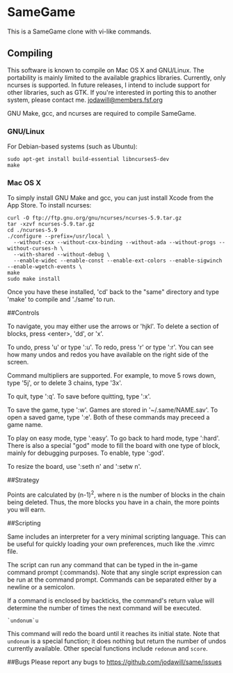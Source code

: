 # SameGame

This is a SameGame clone with vi-like commands.

## Compiling

This software is known to compile on Mac OS X and GNU/Linux. The portability is mainly limited to the available graphics libraries. Currently, only ncurses is supported. In future releases, I intend to include support for other libraries, such as GTK. If you're interested in porting this to another system, please contact me. jodawill@members.fsf.org

GNU Make, gcc, and ncurses are required to compile SameGame.

### GNU/Linux
For Debian-based systems (such as Ubuntu):

````
sudo apt-get install build-essential libncurses5-dev
make
````

### Mac OS X
To simply install GNU Make and gcc, you can just install Xcode from the App Store. To install ncurses:

````
curl -O ftp://ftp.gnu.org/gnu/ncurses/ncurses-5.9.tar.gz
tar -xzvf ncurses-5.9.tar.gz
cd ./ncurses-5.9
./configure --prefix=/usr/local \
  --without-cxx --without-cxx-binding --without-ada --without-progs --without-curses-h \
  --with-shared --without-debug \
  --enable-widec --enable-const --enable-ext-colors --enable-sigwinch --enable-wgetch-events \
make
sudo make install
````

Once you have these installed, 'cd' back to the "same" directory and type 'make' to compile and './same' to run.

##Controls

To navigate, you may either use the arrows or 'hjkl'. To delete a section of blocks, press &lt;enter&gt;, 'dd', or 'x'.

To undo, press 'u' or type ':u'. To redo, press 'r' or type ':r'. You can see how many undos and redos you have available on the right side of the screen.

Command multipliers are supported. For example, to move 5 rows down, type '5j', or to delete 3 chains, type '3x'.

To quit, type ':q'. To save before quitting, type ':x'.

To save the game, type ':w'. Games are stored in '~/.same/NAME.sav'. To open a saved game, type ':e'. Both of these commands may preceed a game name.

To play on easy mode, type ':easy'. To go back to hard mode, type ':hard'. There is also a special "god" mode to fill the board with one type of block, mainly for debugging purposes. To enable, type ':god'.

To resize the board, use ':seth n' and ':setw n'.

##Strategy

Points are calculated by (n-1)<sup>2</sup>, where n is the number of blocks in the chain being deleted. Thus, the more blocks you have in a chain, the more points you will earn.

##Scripting

Same includes an interpreter for a very minimal scripting language. This can be useful for quickly loading your own preferences, much like the .vimrc file.

The script can run any command that can be typed in the in-game command prompt (:commands). Note that any single script expression can be run at the command prompt. Commands can be separated either by a newline or a semicolon.

If a command is enclosed by backticks, the command's return value will determine the number of times the next command will be executed.

```
`undonum`u
```

This command will redo the board until it reaches its initial state. Note that `undonum` is a special function; it does nothing but return the number of undos currently available. Other special functions include `redonum` and `score`.

##Bugs
Please report any bugs to https://github.com/jodawill/same/issues

